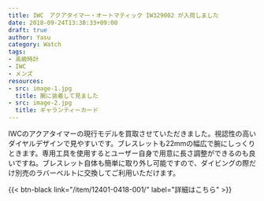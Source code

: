 ```yaml
---
title: IWC　アクアタイマー・オートマティック IW329002 が入荷しました
date: 2018-09-24T13:38:33+09:00
draft: true
author: Yasu
category: Watch
tags:
- 高級時計
- IWC
- メンズ
resources:
- src: image-1.jpg
  title: 腕に装着して見ました
- src: image-2.jpg
  title: ギャランティーカード
---
```


IWCのアクアタイマーの現行モデルを買取させていただきました。視認性の高いダイヤルデザインで見やすいです。ブレスレットも22mmの幅広で腕にしっくりときます。専用工具を使用するとユーザー自身で用意に長さ調整ができるのも良いですね。ブレスレット自体も簡単に取り外し可能ですので、ダイビングの際だけ別売のラバーベルトに交換してご利用いただけます。

{{< btn-black link="/item/12401-0418-001/" label="詳細はこちら" >}}